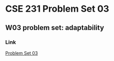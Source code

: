# CSE 231 Problem Set 03

## W03 problem set: adaptability

### Link 

[Problem Set 03](https://docs.google.com/document/d/1INbOscsKqnHcBgeC1RyhxxaDpGwDW57DmFbwCghF3qM/edit?usp=sharing)
